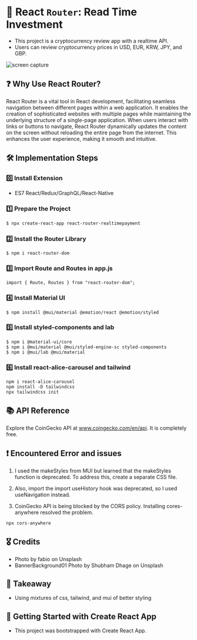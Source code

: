 # 🔄 React `Router`: Read Time Investment

- This project is a cryptocurrency review app with a realtime API.
- Users can review cryptocurrency prices in USD, EUR, KRW, JPY, and GBP.

<img alt='screen capture' src="/assets/realTime.gif">

## ❓ Why Use React Router?

React Router is a vital tool in React development, facilitating seamless navigation between different pages within a web application. It enables the creation of sophisticated websites with multiple pages while maintaining the underlying structure of a single-page application. When users interact with links or buttons to navigate, React Router dynamically updates the content on the screen without reloading the entire page from the internet. This enhances the user experience, making it smooth and intuitive.

## 🛠️ Implementation Steps

### 0️⃣ Install Extension

- ES7 React/Redux/GraphQL/React-Native

### 1️⃣ Prepare the Project

```bash
$ npx create-react-app react-router-realtimepayment
```

### 2️⃣ Install the Router Library

```
$ npm i react-router-dom
```

### 3️⃣ Import Route and Routes in app.js

```
import { Route, Routes } from "react-router-dom";
```

### 4️⃣ Install Material UI

```
$ npm install @mui/material @emotion/react @emotion/styled
```

### 5️⃣ Install styled-components and lab

```
$ npm i @material-ui/core
$ npm i @mui/material @mui/styled-engine-sc styled-components
$ npm i @mui/lab @mui/material
```

### 6️⃣ Install react-alice-carousel and tailwind

```
npm i react-alice-carousel
npm install -D tailwindcss
npx tailwindcss init

```

## 📚 API Reference

Explore the CoinGecko API at www.coingecko.com/en/api. It is completely free.

## ❗ Encountered Error and issues

1. I used the makeStyles from MUI but learned that the makeStyles function is deprecated. To address this, create a separate CSS file.

2. Also, import the import useHistory hook was deprecated, so I used useNavigation instead.

3. CoinGecko API is being blocked by the CORS policy. Installing cores-anywhere resolved the problem.

```
npx cors-anywhere
```

## 🎖️ Credits

- Photo by fabio on Unsplash
- BannerBackground01 Photo by Shubham Dhage on Unsplash

## 📝 Takeaway

- Using mixtures of css, tailwind, and mui of better styling

## 🚀 Getting Started with Create React App

- This project was bootstrapped with Create React App.
